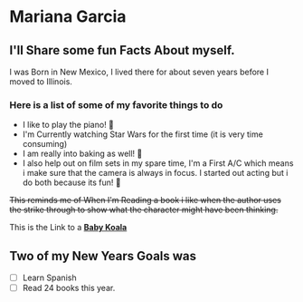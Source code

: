 # Mariana Garcia
## I'll Share some fun Facts About myself.

 I was Born in New Mexico, I lived there for about seven years before I moved to Illinois.

 ### Here is a list of some of my favorite things to do

 - I like to play the piano! :musical_keyboard:
 - I'm Currently watching Star Wars for the first time (it is very time consuming)
 - I am really into baking as well! :cake:
 - I also help out on film sets in my spare time, I'm a First A/C which means i make sure that the camera is always in focus. I started out acting but i do both because its fun! :movie_camera:

 ~~This reminds me of When I'm Reading a book i like when the author uses the strike through to show what the character might have been thinking.~~	

This is the Link to a **[Baby Koala](https://www.reddit.com/media?url=https%3A%2F%2Fi.redd.it%2Faslxkf2n0y621.jpg&rdt=56019)**

## Two of my New Years Goals was 
- [ ] Learn Spanish 
- [ ]  Read 24 books this year.
